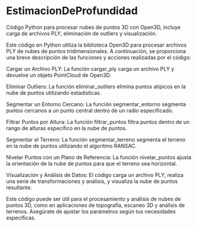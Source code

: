 # EstimacionDeProfundidad
Código Python para procesar nubes de puntos 3D con Open3D, incluye carga de archivos PLY, eliminación de outliers y visualización.


Este código en Python utiliza la biblioteca Open3D para procesar archivos PLY de nubes de puntos tridimensionales. A continuación, se proporciona una breve descripción de las funciones y acciones realizadas por el código:

Cargar un Archivo PLY: La función cargar_ply carga un archivo PLY y devuelve un objeto PointCloud de Open3D.

Eliminar Outliers: La función eliminar_outliers elimina puntos atípicos en la nube de puntos utilizando estadísticas.

Segmentar un Entorno Cercano: La función segmentar_entorno segmenta puntos cercanos a un punto central dentro de un radio especificado.

Filtrar Puntos por Altura: La función filtrar_puntos filtra puntos dentro de un rango de alturas específico en la nube de puntos.

Segmentar el Terreno: La función segmentar_terreno segmenta el terreno en la nube de puntos utilizando el algoritmo RANSAC.

Nivelar Puntos con un Plano de Referencia: La función nivelar_puntos ajusta la orientación de la nube de puntos para que el terreno sea horizontal.

Visualización y Análisis de Datos: El código carga un archivo PLY, realiza una serie de transformaciones y análisis, y visualiza la nube de puntos resultante.

Este código puede ser útil para el procesamiento y análisis de nubes de puntos 3D, como en aplicaciones de topografía, escaneo 3D y análisis de terrenos. Asegúrate de ajustar los parámetros según tus necesidades específicas.
